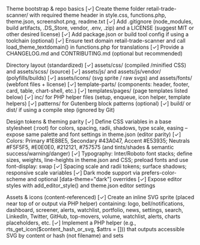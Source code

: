 Theme bootstrap & repo basics
[✓] Create theme folder retail-trade-scanner/ with required theme header in style.css, functions.php, theme.json, screenshot.png, readme.txt
[✓] Add .gitignore (node_modules, build artifacts, .DS_Store, vendor, .env, .zip) and a LICENSE (suggest MIT or other desired license)
[✓] Add package.json or build tool config if using a toolchain (optional)
[✓] Ensure text domain retail-trade-scanner and call load_theme_textdomain() in functions.php for translations
[✓] Provide a CHANGELOG.md and CONTRIBUTING.md (optional but recommended)

Directory layout (standardized)
[✓] assets/css/ (compiled /minified CSS) and assets/scss/ (source)
[✓] assets/js/ and assets/js/vendor/ (polyfills/builds)
[✓] assets/icons/ (svg sprite / raw svgs) and assets/fonts/ (webfont files + license)
[✓] template-parts/ (components: header, footer, card, table, chart-shell, etc.)
[✓] templates/pages/ (page templates listed below)
[✓] inc/ for PHP helper files (setup, enqueue, icon helper, template helpers)
[✓] patterns/ for Gutenberg block patterns (optional)
[✓] build/ or dist/ if using a compile step (ignored by Git)

Design tokens & theming parity
[✓] Define CSS variables in a base stylesheet (:root) for colors, spacing, radii, shadows, type scale, easing – expose same palette and font settings in theme.json (editor parity)
[✓] Colors: Primary #1E88E5, Secondary #43A047, Accent #E53935; Neutrals #F5F5F5, #E0E0E0, #212121, #757575 (and tints/shades & semantic success/warning/danger)
[✓] Typography: Inter/Roboto font stacks; define sizes, weights, line-heights in theme.json and CSS; preload fonts and use font-display: swap
[✓] Spacing scale and radii tokens; surface shadows; responsive scale variables
[✓] Dark mode support via prefers-color-scheme and optional [data-theme="dark"] overrides
[✓] Expose editor styles with add_editor_style() and theme.json editor settings

Assets & icons (content-referenced)
[✓] Create an inline SVG sprite (placed near top of <body> or output via PHP helper) containing: logo, bell/notifications, dashboard, screener, alerts, watchlist, portfolio, news, settings, search, LinkedIn, Twitter, GitHub, top-movers, volume, watchlist, alerts, charts placeholders, etc.
[✓] Implement a PHP helper (e.g., rts_get_icon($content_hash_or_svg, $attrs = [])) that outputs accessible SVG by content or hash (not filename) and sets <title>/role="img"/aria-hidden appropriately
[✓] Optimize SVGs (strip metadata, combine common defs, ensure viewBox and stroke/fill consistency)
[ ] Include fallback PNGs for email or legacy clients if required

Global styling & componentized CSS
[ ] Base: reset/normalize, base typography, anchors, lists, forms, tables using CSS variables
[ ] Component styles colocated under assets/scss/components/ (buttons, badges, cards, table, chart-shell, toast, modal, tabs) and compiled to assets/css/main.css
[ ] Utility classes (spacing, grid helpers, text utilities) and responsive breakpoints
[ ] Fluid grid utilities, container widths, and masonry/bento helpers if used
[ ] Use CSS cascade layers (@layer base, components, utilities) if possible for predictable CSS ordering
[ ] Provide skeleton loading and accessible loading states for data-heavy components

Enqueue & build process
[ ] Enqueue styles/scripts via wp_enqueue_scripts with proper dependencies and versioning (use filemtime or build hash)
[ ] Enqueue editor styles and block styles for Gutenberg parity
[ ] Ensure scripts are deferred/async where safe; critical CSS inlined for above-the-fold
[ ] Add a build pipeline (npm + webpack/rollup/parcel or sass + postcss) to produce minified assets; provide npm run build, npm run dev commands

Core theme templates & structure
[ ] header.php — left inline SVG logo, center search input (ticker/company), right user menu (avatar dropdown), notifications bell with badge, nav for desktop (ARIA, keyboard accessible)
[ ] sidebar.php — collapsible, keyboard accessible, shows icons + labels; collapsed shows icons with tooltips; active link visual (glowing left border + darker bg)
[ ] footer.php — terms/privacy/contact links, social icons, copyright, small sitemap
[ ] index.php, page.php, single.php, archive.php, 404.php, front-page.php (front page template for landing/ui)
[ ] searchform.php — consistent search UI used site-wide
[ ] functions.php — theme setup, register nav menus (primary, footer), register sidebars/widgets (if used), add_theme_support (title-tag, post-thumbnails, html5, editor-styles), enqueue assets, register block styles/patterns
[ ] theme.json — define color palette, font sizes, custom properties for editor parity and block styling

Template parts (reusable components)
[ ] template-parts/components/button.php — button variants (primary, secondary, outline, gradient, magnetic) with ARIA and focus styles
[ ] template-parts/components/badge.php — positive/negative/neutral badges (semantic)
[ ] template-parts/components/card.php — metric KPI card (title, value, delta badge, small sparkline)
[ ] template-parts/components/table.php — data table shell with sortable headers, sticky head, responsive behavior
[ ] template-parts/components/chart-shell.php — accessible chart container with legend + tooltip hooks; loadable client-side chart later
[ ] template-parts/components/tabs.php — keyboard-accessible tabs with ARIA
[ ] template-parts/layout/main-shell.php — main page wrapper providing sticky header/sidebar layout and content container
[ ] template-parts/components/modal.php and toast.php — accessible modal and toast patterns (trap focus, ESC close)

Page templates (create for every page and analogous pages)
[ ] templates/pages/page-dashboard.php — overview grid: kpis, top movers, indices, market sentiment, heatmap (bento/masonry)
[ ] templates/pages/page-screener.php — left filter panel, results table, client-side filters UI, sort/pagination/export (CSV) hooks
[ ] templates/pages/page-alerts.php — list/manage/add/edit price/volume/PE alerts with form validation and confirmation flows
[ ] templates/pages/page-portfolio.php — portfolio positions, performance time series, allocation pie, gains/losses, daily P/L KPI cards
[ ] templates/pages/page-news.php — infinite scroll feed, source filters, sentiment tags and grades, reading pane layout
[ ] templates/pages/page-settings.php — tabs: Profile, Notifications, API Integrations (API key management UI), Security (2FA hint)
[ ] templates/pages/page-search.php — symbol input, autocomplete, quote card, fundamentals, historical table shell
[ ] templates/pages/page-popular.php — trending / most active / gainers / losers list and cards
[ ] templates/pages/page-email.php — subscribe form, list manager, history table (email delivery statuses)
[ ] templates/pages/page-finder.php — sector grid, factor tiles, screen results export hooks
[ ] templates/pages/page-filters.php — presets list, custom builder UI, save preset modal
[ ] templates/pages/page-plans.php — pricing tiers, features, CTA, membership badge treatments
[ ] templates/pages/page-contact.php — contact form with server-side validation hints and help links
[ ] 404.php — friendly 404, search link, suggested pages; consistent shell wrapper for all templates
[ ] Provide a base page wrapper layout used by all page templates, and a consistent way to include page-level scripts/styles

WordPress-only integration & editor parity
[ ] functions.php add_theme_support required features; register nav menus (primary, footer) and sidebars/widgets if desired
[ ] Provide block-templates or block-patterns (optional) for landing sections and dashboard cards so site admins can assemble pages via Gutenberg
[ ] Register REST endpoints if theme needs dynamic data fetching (theme-only caution: avoid plugin-level features)
[ ] Provide sample menu assignment instructions and recommended widget areas in readme.txt

JS behavior & interactivity (theme-only)
[ ] Sidebar collapse/expand with localStorage persistence, animated transitions, keyboard shortcuts, aria-expanded toggles
[ ] Header search interactions: debounce, live autocomplete (client-side UI only; actual search backend must be provided separately)
[ ] Notifications popover with aria roles and real-time badge hook (theme displays; data source plugin/backend)
[ ] User avatar dropdown (profile/settings/logout links), keyboard accessible, closes on ESC or click outside
[ ] Tables responsive: small screens show card view with same data (transform), support swipe/scroll for wide tables
[ ] Respect prefers-reduced-motion in all animations; controlled micro-interactions (hover ripple/magnetic)
[ ] Minimal JS bundling, deferred where safe; provide non-JS fallbacks for critical interactions

Responsiveness, container queries & accessibility
[ ] Breakpoints and container queries for card scaling and component behavior; mobile-first approach
[ ] Mobile: sidebar collapses to hamburger menu that opens an accessible off-canvas sheet; search becomes full-width at top
[ ] Keyboard navigation for all menus, dropdowns, dialogs with visible focus rings and focus-visible support
[ ] ARIA attributes for interactive elements; add aria-live regions for dynamic notifications and toast messages
[ ] Color contrast verification for text, buttons, badges in all states (WCAG AA) and high-contrast media queries

Performance & production readiness
[ ] Minify and version CSS/JS; use hashed filenames in production for cache busting
[ ] Inline critical CSS for above-the-fold (header + hero + nav) and defer non-critical CSS
[ ] Preload critical fonts and use font-display: swap and font-variation-settings where applicable
[ ] Optimize SVGs, remove metadata, combine defs, avoid large inline SVG bloat; provide aria-hidden for decorative svgs
[ ] Lazy-load below-the-fold images, charts, and widgets; use loading="lazy" for images
[ ] Set appropriate HTTP caching headers at deploy/infrastructure layer (not theme but document in README)
[ ] Lighthouse targets: aim for 90+ accessibility/performance where possible (theme responsibilities documented)

Security & privacy considerations (theme-only)
[ ] No direct external requests in theme code except fonts/icons via known CDN or bundled assets; document privacy implications
[ ] Escape all output with esc_html, esc_attr, wp_kses_post as appropriate; use nonce checks on any form submissions included in the theme
[ ] Secure contact forms (if implemented in theme) with nonce verification; advise that server-side processing should be plugin-handled

Quality & testing
[ ] PHPCS WordPress coding standards for PHP files; stylelint for CSS/SCSS; eslint for JS; include basic config files
[ ] Automated unit/integration tests optional (theme-only scope may limit what’s tested), but add smoke tests: header/sidebar/footer render without fatal errors
[ ] Visual regression checklist: snapshot key pages (dashboard, screener, news, portfolio) across breakpoints
[ ] Cross-browser QA: Chrome, Edge, Safari, Firefox (desktop/mobile) and iOS/Android device checks
[ ] Accessibility testing: axe, manual keyboard-only walkthrough, color-contrast checks

Docs, packaging & delivery
[ ] README.md with theme setup, menu/widget assignment, page templates mapping, token usage, icon usage by content instructions, recommended plugins (if any), and deployment notes
[ ] Theming guide: tokens list, examples of how to render icons by content, SCSS partial structure, and instructions for editor color palette sync
[ ] screenshot.png showing the primary theme layout (desktop hero) and a mobile screenshot optionally included in /screenshot/ for WordPress theme installer
[ ] Package theme as zip for distribution with instructions for installing via WP admin theme uploader
[ ] Add a small “release checklist” in README: minify assets, update version, tag commit, produce zip

Deliverables checklist (final verification)
[ ] Theme scaffolding: style.css header, functions.php, theme.json, header.php, footer.php, sidebar.php, readme, screenshot
[ ] Global styling and theme variables file(s) integrated and exposed to editor
[ ] SCSS sources and compiled/minified CSS in assets/css
[ ] JS sources and compiled/minified JS in assets/js with proper enqueueing
[ ] SVG icon sprite integrated and helper to render icons by content/hash (with accessibility)
[ ] Template parts for header, sidebar, footer, cards, charts, tables, and utilities
[ ] Page templates for dashboard, screener, alerts, portfolio, news, settings, search, popular, email, finder, filters, plans, contact, and 404
[ ] Theme-only README and theming guide; packaged theme zip ready for upload
[ ] QA sign-off: smoke tests passed, visual checks, accessibility checks, and performance notes documented